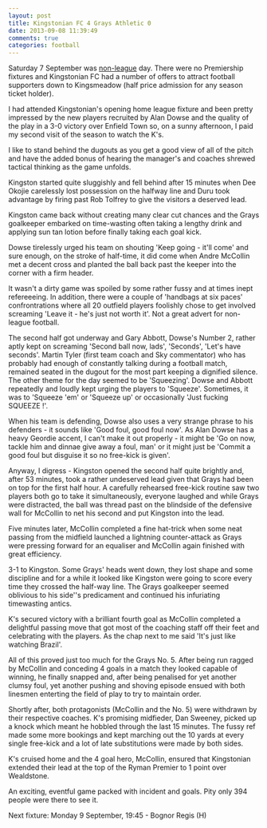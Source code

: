 ```yaml
---
layout: post
title: Kingstonian FC 4 Grays Athletic 0
date: 2013-09-08 11:39:49
comments: true
categories: football
---
```

Saturday 7 September was [non-league](http://www.nonleagueday.co.uk/)
day. There were no Premiership fixtures and Kingstonian FC had a
number of offers to attract football supporters down to Kingsmeadow
(half price admission for any season ticket holder).

I had attended Kingstonian's opening home league fixture and been
pretty impressed by the new players recruited by Alan Dowse and the
quality of the play in a 3-0 victory over Enfield Town so, on a sunny
afternoon, I paid my second visit of the season to watch the K's.

I like to stand behind the dugouts as you get a good view of all of
the pitch and have the added bonus of hearing the manager's and
coaches shrewed tactical thinking as the game unfolds.

Kingston started quite sluggishly and fell behind after 15 minutes
when Dee Okojie carelessly lost possession on the halfway line and
Duru took advantage by firing past Rob Tolfrey to give the visitors a
deserved lead.

Kingston came back without creating many clear cut chances and the
Grays goalkeeper embarked on time-wasting often taking a lengthy drink
and applying sun tan lotion before finally taking each goal kick.

Dowse tirelessly urged his team on shouting 'Keep going - it'll come'
and sure enough, on the stroke of half-time, it did come when Andre
McCollin met a decent cross and planted the ball back past the keeper
into the corner with a firm header.

It wasn't a dirty game was spoiled by some rather fussy and at times
inept refereeeing. In addition, there were a couple of 'handbags at
six paces' confrontrations where all 20 outfield players foolishly
chose to get involved screaming 'Leave it - he's just not worth
it'. Not a great advert for non-league football.

The second half got underway and Gary Abbott, Dowse's Number 2, rather
aptly kept on screaming 'Second ball now, lads', 'Seconds', 'Let's
have seconds'. Martin Tyler (first team coach and Sky commentator)
who has probably had enough of constantly talking during a football
match, remained seated in the dugout for the most part keeping a
dignified silence. The other theme for the day seemed to be
'Squeezing'. Dowse and Abbott repeatedly and loudly kept urging the
players to 'Squeeze'. Sometimes, it was to 'Squeeze 'em' or 'Squeeze
up' or occasionally 'Just fucking SQUEEZE !'.

When his team is defending, Dowse also uses a very strange phrase to
his defenders - it sounds like 'Good foul, good foul now'. As Alan
Dowse has a heavy Geordie accent, I can't make it out properly - it
might be 'Go on now, tackle him and dinnae give away a foul, man' or
it might just be 'Commit a good foul but disguise it so no free-kick
is given'.

Anyway, I digress - Kingston opened the second half quite brightly
and, after 53 minutes, took a rather undeserved lead given that Grays
had been on top for the first half hour. A carefully rehearsed
free-kick routine saw two players both go to take it simultaneously,
everyone laughed and while Grays were distracted, the ball was thread
past on the blindside of the defensive wall for McCollin to net his
second and put Kingston into the lead.

Five minutes later, McCollin completed a fine hat-trick when some neat
passing from the midfield launched a lightning counter-attack as Grays
were pressing forward for an equaliser and McCollin again finished
with great efficiency.

3-1 to Kingston. Some Grays' heads went down, they lost shape and some
discipline and for a while it looked like Kingston were going to score
every time they crossed the half-way line. The Grays goalkeeper seemed
oblivious to his side''s predicament and continued his infuriating
timewasting antics.

K's secured victory with a brilliant fourth goal as McCollin completed
a delightful passing move that got most of the coaching staff off
their feet and celebrating with the players. As the chap next to me
said 'It's just like watching Brazil'.

All of this proved just too much for the Grays No. 5. After being run
ragged by McCollin and conceding 4 goals in a match they looked
capable of winning, he finally snapped and, after being penalised for
yet another clumsy foul, yet another pushing and shoving episode
ensued with both linesmen enterting the field of play to try to
maintain order.

Shortly after, both protagonists (McCollin and the No. 5) were
withdrawn by their respective coaches. K's promising midfieder, Dan
Sweeney, picked up a knock which meant he hobbled through the last 15
minutes. The fussy ref made some more bookings and kept marching out
the 10 yards at every single free-kick and a lot of late substitutions
were made by both sides.

K's cruised home and the 4 goal hero, McCollin, ensured that
Kingstonian extended their lead at the top of the Ryman Premier to 1
point over Wealdstone.

An exciting, eventful game packed with incident and goals. Pity only 394
people were there to see it.

Next fixture: Monday 9 September, 19:45 - Bognor Regis (H)
